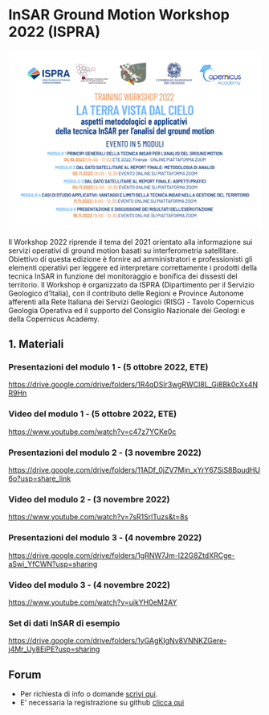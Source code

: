 # InSAR Ground Motion Workshop 2022 (ISPRA) #

<p align="center">
  <img width="700" src="https://github.com/InSARw2022/InSAR-workshop-ISPRA/blob/main/Programma.jpg">
</p>


Il Workshop 2022 riprende il tema del 2021 orientato alla informazione sui servizi operativi di ground motion basati su interferometria satellitare.
Obiettivo di questa edizione è fornire ad amministratori e professionisti gli elementi operativi per leggere ed interpretare correttamente i prodotti della tecnica InSAR in funzione del monitoraggio e bonifica dei dissesti del territorio.
Il Workshop è organizzato da ISPRA (Dipartimento per il Servizio Geologico d’Italia), con il contributo delle Regioni e Province Autonome afferenti alla Rete Italiana dei Servizi Geologici (RISG) - Tavolo Copernicus Geologia Operativa ed il supporto del Consiglio Nazionale dei Geologi e della Copernicus Academy.




## 1. Materiali  ##

### Presentazioni del modulo 1 - (5 ottobre 2022, ETE) ###
https://drive.google.com/drive/folders/1R4qDSlr3wgRWCl8L_Gi8Bk0cXs4NR9Hn

### Video del modulo 1 - (5 ottobre 2022, ETE) ###
https://www.youtube.com/watch?v=c47z7YCKe0c

### Presentazioni del modulo 2 - (3 novembre 2022) ###
https://drive.google.com/drive/folders/11ADf_0jZV7Mjn_xYrY67SiS8BpudHU6o?usp=share_link

### Video del modulo 2 - (3 novembre 2022) ###
https://www.youtube.com/watch?v=7sR1SrlTuzs&t=8s

### Presentazioni del modulo 3 - (4 novembre 2022) ###
https://drive.google.com/drive/folders/1gRNW7Jm-l22G8ZtdXRCge-aSwi_YfCWN?usp=sharing

### Video del modulo 3 - (4 novembre 2022) ###
https://www.youtube.com/watch?v=uikYH0eM2AY

### Set di dati InSAR di esempio ###
https://drive.google.com/drive/folders/1yGAgKIgNv8VNNKZGere-j4Mr_Uy8EiPE?usp=sharing



## Forum  ##
+ Per richiesta di info o domande [scrivi qui](https://github.com/InSARw2022/InSAR-workshop-ISPRA/discussions).
+ E' necessaria la registrazione su github [clicca qui](https://github.com/signup?ref_cta=Sign+up&ref_loc=header+logged+out&ref_page=%2F&source=header-home)
